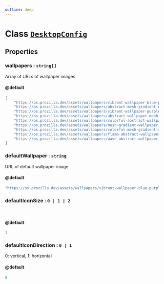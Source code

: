 ```yaml
---
outline: deep
---
```


# Class [`DesktopConfig`](https://github.com/prozilla-os/ProzillaOS/blob/main/packages/core/src/features/system/configs/desktopConfig.ts)

## Properties

### wallpapers : `string[]`

Array of URLs of wallpaper images

#### @default

```ts
[
	"https://os.prozilla.dev/assets/wallpapers/vibrant-wallpaper-blue-purple-red.png",
	"https://os.prozilla.dev/assets/wallpapers/abstract-mesh-gradient-orange-red-purple.png",
	"https://os.prozilla.dev/assets/wallpapers/vibrant-wallpaper-purple-yellow.png",
	"https://os.prozilla.dev/assets/wallpapers/abstract-wallpaper-mesh-gradient-cyan.png",
	"https://os.prozilla.dev/assets/wallpapers/colorful-abstract-wallpaper-blue-red-green.png",
	"https://os.prozilla.dev/assets/wallpapers/mesh-gradient-wallpaper-red-purple.png",
	"https://os.prozilla.dev/assets/wallpapers/colorful-mesh-gradient-red-green.png",
	"https://os.prozilla.dev/assets/wallpapers/flame-abstract-wallpaper-orange.png",
	"https://os.prozilla.dev/assets/wallpapers/wave-abstract-wallpaper-teal.png",
]
```

### defaultWallpaper : `string`

URL of default wallpaper image

#### @default

```ts
"https://os.prozilla.dev/assets/wallpapers/vibrant-wallpaper-blue-purple-red.png"
```

### defaultIconSize : `0 | 1 | 2`

<br>

#### @default

```ts
1
```

### defaultIconDirection : `0 | 1`

0: vertical, 1: horizontal

#### @default

```ts
0
```